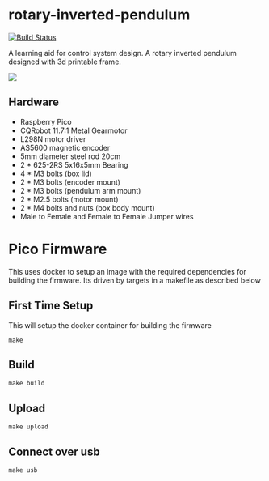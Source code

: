 # rotary-inverted-pendulum

[![Build Status](https://circleci.com/gh/mc18g13/rotary-inverted-pendulum.svg?style=svg)](https://circleci.com/gh/mc18g13/rotary-inverted-pendulum)

A learning aid for control system design. A rotary inverted pendulum designed with 3d printable frame.

![](https://github.com/mc18g13/rotary-inverted-pendulum/blob/main/designs/rotary-inverted-pendulum.png?raw=true)

## Hardware

* Raspberry Pico
* CQRobot 11.7:1 Metal Gearmotor
* L298N motor driver
* AS5600 magnetic encoder
* 5mm diameter steel rod 20cm
* 2 * 625-2RS 5x16x5mm Bearing
* 4 * M3 bolts (box lid)
* 2 * M3 bolts (encoder mount)
* 2 * M3 bolts (pendulum arm mount)
* 2 * M2.5 bolts (motor mount)
* 2 * M4 bolts and nuts (box body mount)
* Male to Female and Female to Female Jumper wires

# Pico Firmware

This uses docker to setup an image with the required dependencies for building the firmware. Its driven by targets in a makefile as described below

## First Time Setup

This will setup the docker container for building the firmware

```
make
```

## Build
```
make build
```

## Upload
```
make upload
```

## Connect over usb
```
make usb
```
